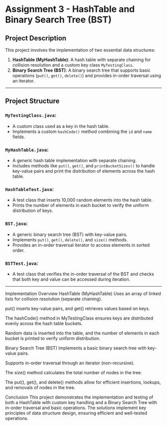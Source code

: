 # **Assignment 3 - HashTable and Binary Search Tree (BST)**

## **Project Description**

This project involves the implementation of two essential data structures:

1. **HashTable (MyHashTable)**: A hash table with separate chaining for collision resolution and a custom key class `MyTestingClass`.
2. **Binary Search Tree (BST)**: A binary search tree that supports basic operations (`put()`, `get()`, `delete()`) and provides in-order traversal using an iterator.

---

## **Project Structure**

### **`MyTestingClass.java`**:
- A custom class used as a key in the hash table.
- Implements a custom `hashCode()` method combining the `id` and `name` fields.

### **`MyHashTable.java`**:
- A generic hash table implementation with separate chaining.
- Includes methods like `put()`, `get()`, and `printBucketSizes()` to handle key-value pairs and print the distribution of elements across the hash table.

### **`HashTableTest.java`**:
- A test class that inserts 10,000 random elements into the hash table.
- Prints the number of elements in each bucket to verify the uniform distribution of keys.

### **`BST.java`**:
- A generic binary search tree (BST) with key-value pairs.
- Implements `put()`, `get()`, `delete()`, and `size()` methods.
- Provides an in-order traversal iterator to access elements in sorted order.

### **`BSTTest.java`**:
- A test class that verifies the in-order traversal of the BST and checks that both key and value can be accessed during iteration.

---

Implementation Overview
HashTable (MyHashTable)
Uses an array of linked lists for collision resolution (separate chaining).

put() inserts key-value pairs, and get() retrieves values based on keys.

The hashCode() method in MyTestingClass ensures keys are distributed evenly across the hash table buckets.

Random data is inserted into the table, and the number of elements in each bucket is printed to verify uniform distribution.

Binary Search Tree (BST)
Implements a basic binary search tree with key-value pairs.

Supports in-order traversal through an iterator (non-recursive).

The size() method calculates the total number of nodes in the tree.

The put(), get(), and delete() methods allow for efficient insertions, lookups, and removals of nodes in the tree.

Conclusion
This project demonstrates the implementation and testing of both a HashTable with custom key handling and a Binary Search Tree with in-order 
traversal and basic operations. The solutions implement key principles of data structure design, ensuring efficient and well-tested operations.
